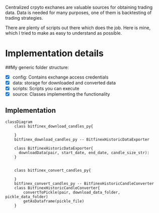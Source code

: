 Centralized crpyto exchanes are valuable sources for obtaining trading data.
Data is needed for many purposes, one of them is backtesting of trading strategies.

There are plenty of scripts out there which does the job. 
Here is mine, which I tried to make as easy to understand as possible.



# Implementation details
##My generic folder structure:
- [x] config: Contains exchange access credentials
- [x] data: storage for downloaded and converted data
- [x] scripts: Scripts you can execute
- [x] source: Classes implementing the functionality

## Implementation
```mermaid
classDiagram
    class bitfinex_download_candles_py{

    }
    bitfinex_download_candles_py -- BitfinexHistoricDataExporter

    class BitfinexHistoricDataExporter{
      downloadData(pair, start_date, end_date, candle_size_str):
    }

    
    class bitfinex_convert_candles_py{

    }
    bitfinex_convert_candles_py -- BitfinexHistoricCandleConverter
    class BitfinexHistoricCandleConverter{
        convertToPickle(pair, download_data_folder, pickle_data_folder)
        getAsDataframe(pickle_file)
    }	
```
